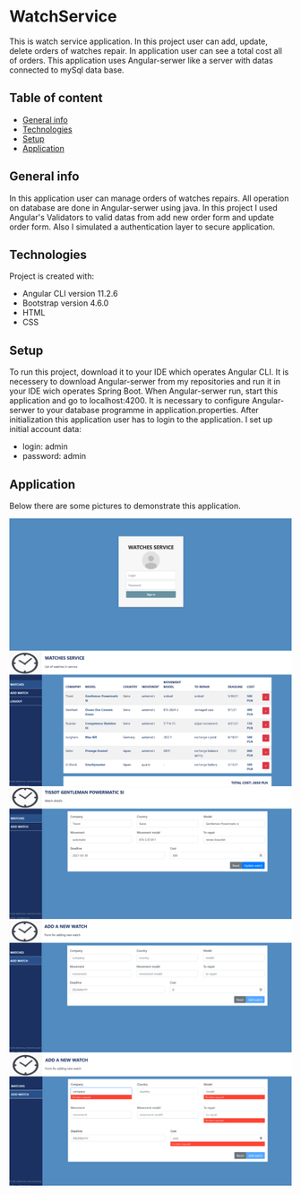 # WatchService

This is watch service application. In this project user can add, update, delete orders of watches repair. In application user can see a total cost all of orders.
This application uses Angular-serwer like a server with datas connected to mySql data base.

## Table of content
* [General info](#general-info)
* [Technologies](#technologies)
* [Setup](#setup)
* [Application](#application)

## General info

In this application user can manage orders of watches repairs. All operation on database are done in Angular-serwer using java. In this project I used Angular's Validators to valid 
datas from add new order form and update order form. Also I simulated a authentication layer to secure application.

## Technologies

Project is created with:

* Angular CLI version 11.2.6
* Bootstrap version 4.6.0
* HTML
* CSS

## Setup

To run this project, download it to your IDE which operates Angular CLI. It is necessery to download Angular-serwer from my repositories and run it in your IDE wich operates 
Spring Boot. When Angular-serwer run, start this application and go to localhost:4200. It is necessary to configure Angular-serwer to your database programme in application.properties. After initialization this application user has to login to the application. I set up initial account data:

* login: admin
* password: admin

## Application

Below there are some pictures to demonstrate this application. 

![Login](./screens/img6.png)
![Homepage](./screens/img7.png)
![Update](./screens/img2.png)
![Add](./screens/img4.png)
![Validation](./screens/img5.png)
